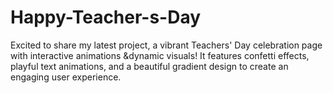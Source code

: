 # Happy-Teacher-s-Day
Excited to share my latest project, a vibrant Teachers' Day celebration page with interactive animations &amp;dynamic visuals! It features confetti effects, playful text animations, and a beautiful gradient design to create an engaging user experience. 
